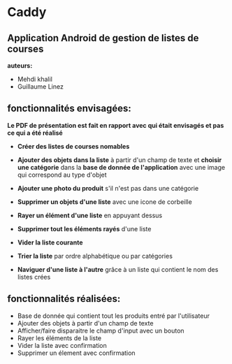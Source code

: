 # Caddy
## Application Android de gestion de listes de courses
__auteurs:__
- Mehdi khalil
- Guillaume Linez

## fonctionnalités envisagées:
__Le PDF de présentation est fait en rapport avec qui était envisagés et pas ce qui a été réalisé__

- __Créer des listes de courses nomables__

- __Ajouter des objets dans la liste__ à partir d'un champ de texte et __choisir une catégorie__ dans la __base de donnée de l'application__ avec une image qui correspond au type d'objet
- __Ajouter une photo du produit__ s'il n'est pas dans une catégorie
- __Supprimer un objets d'une liste__ avec une icone de corbeille
- __Rayer un élément d'une liste__ en appuyant dessus
- __Supprimer tout les éléments rayés__ d'une liste
- __Vider la liste courante__
- __Trier la liste__ par ordre alphabétique ou par catégories
- __Naviguer d'une liste à l'autre__ grâce à un liste qui contient le nom des listes crées


## fonctionnalités réalisées:
- Base de donnée qui contient tout les produits entré par l'utilisateur
- Ajouter des objets à partir d'un champ de texte
- Afficher/faire disparaitre le champ d'input avec un bouton
- Rayer les éléments de la liste
- Vider la liste avec confirmation
- Supprimer un élement avec confirmation
